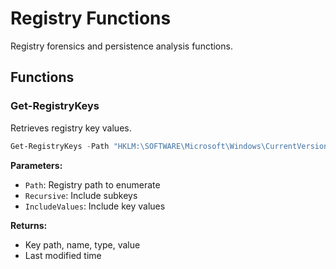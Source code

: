 # Registry Functions

Registry forensics and persistence analysis functions.

## Functions

### Get-RegistryKeys

Retrieves registry key values.

```powershell
Get-RegistryKeys -Path "HKLM:\SOFTWARE\Microsoft\Windows\CurrentVersion\Run"
```

**Parameters:**

- `Path`: Registry path to enumerate
- `Recursive`: Include subkeys
- `IncludeValues`: Include key values

**Returns:**

- Key path, name, type, value
- Last modified time